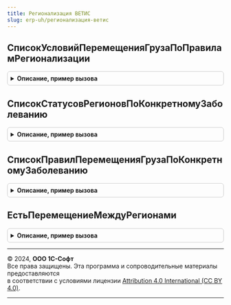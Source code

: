 ```yaml
---
title: Регионализация ВЕТИС
slug: erp-uh/регионализация-ветис
---
```



## СписокУсловийПеремещенияГрузаПоПравиламРегионализации
<details style="margin: 1em 0; padding: 0.5em; border: 1px solid #ccc; border-radius: 6px;">

<summary style="font-weight: bold; cursor: pointer;">Описание, пример вызова</summary>

```bsl

// Возвращает список условий перемещения продукции по правилам регионализации.
//
// Параметры:
//  GUIDЗаболеванияУсловийПеремещения - Строка - Глобальный идентификатор заболевания. Значение по умолчанию "".
//  НомерСтраницы                     - Число - Номер страницы. Значение по умолчанию 1.
//  КоличествоЭлементовНаСтранице     - Число - Номер элементов на странице.
//                                    - Неопределено - Значение по умолчанию.
//
// Возвращаемое значение:
//  Структура - см. функцию ИнтеграцияВЕТИСКлиентСервер.РезультатВыполненияЗапросаЭлементовКлассификатора().
//
Функция СписокУсловийПеремещенияГрузаПоПравиламРегионализации(GUIDЗаболеванияУсловийПеремещения = "", НомерСтраницы = 1, КоличествоЭлементовНаСтранице = Неопределено) Экспорт
```

Пример вызова
```bsl
Результат = РегионализацияВЕТИС.СписокУсловийПеремещенияГрузаПоПравиламРегионализации(GUIDЗаболеванияУсловийПеремещения, НомерСтраницы, КоличествоЭлементовНаСтранице);
```
</details>

## СписокСтатусовРегионовПоКонкретномуЗаболеванию
<details style="margin: 1em 0; padding: 0.5em; border: 1px solid #ccc; border-radius: 6px;">

<summary style="font-weight: bold; cursor: pointer;">Описание, пример вызова</summary>

```bsl

// Возвращает список статусов регионов по конкретному заболеванию.
//
// Параметры:
//   GUIDЗаболеванияУсловийПеремещения - Строка    - Глобальный идентификатор заболевания. Обязательный параметр.
//   ПараметрыОтбора                   - Структура - отборы регионов:
//    * ДанныеАдреса - Структура - отборы по адресу:
//       ** СтранаGUID          - Строка, глобальный идентификатор страны региона.
//       ** РегионGUID          - Строка, глобальный идентификатор региона.
//       ** РайонGUID           - Строка, глобальный идентификатор района.
//       ** НаселенныйПунктGUID - Строка, глобальный идентификатор населенного пункта.
//                                    - Неопределено - доп. отборы отсутствуют.
//  НомерСтраницы                     - Число - Номер страницы. Значение по умолчанию 1.
//  КоличествоЭлементовНаСтранице     - Число - Номер элементов на странице.
//                                    - Неопределено - Значение по умолчанию.
//
// Возвращаемое значение:
//  Структура - см. функцию ИнтеграцияВЕТИСКлиентСервер.РезультатВыполненияЗапросаЭлементовКлассификатора().
//
Функция СписокСтатусовРегионовПоКонкретномуЗаболеванию(GUIDЗаболеванияУсловийПеремещения, ПараметрыОтбора = Неопределено, НомерСтраницы = 1, КоличествоЭлементовНаСтранице = Неопределено) Экспорт
```

Пример вызова
```bsl
Результат = РегионализацияВЕТИС.СписокСтатусовРегионовПоКонкретномуЗаболеванию(GUIDЗаболеванияУсловийПеремещения, ПараметрыОтбора, НомерСтраницы, КоличествоЭлементовНаСтранице);
```
</details>

## СписокПравилПеремещенияГрузаПоКонкретномуЗаболеванию
<details style="margin: 1em 0; padding: 0.5em; border: 1px solid #ccc; border-radius: 6px;">

<summary style="font-weight: bold; cursor: pointer;">Описание, пример вызова</summary>

```bsl

//Возвращает список правил перемещения груза по конкретному заболеванию.
//
//Параметры:
//   GUIDЗаболеванияУсловийПеремещения - Строка       - Глобальный идентификатор заболевания. Обязательный параметр.
//   ПараметрыОтбора                   - Структура    - отборы:
//    * ТипПродукции     - Число        - Тип продукции (Ветеринарная категория груза - значение от 1 до 8).
//                       - Неопределено - Значение по умолчанию (доп.отбор отсутствует).
//    * ПродукцияGUID    - Строка       - глобальный идентификатор продукции.
//    * ВидПродукцииGUID - Строка       - глобальный идентификатор вида продукции.
//   НомерСтраницы                     - Число        - Номер страницы. Значение по умолчанию 1.
//   КоличествоЭлементовНаСтранице     - Число        - Номер элементов на странице.
//                                     - Неопределено - Значение по умолчанию.
//
// Возвращаемое значение:
//   Структура - (См. ИнтеграцияВЕТИСКлиентСервер.РезультатВыполненияЗапросаЭлементовКлассификатора).
//
Функция СписокПравилПеремещенияГрузаПоКонкретномуЗаболеванию(GUIDЗаболеванияУсловийПеремещения, ПараметрыОтбора = Неопределено, НомерСтраницы = 1, КоличествоЭлементовНаСтранице = Неопределено) Экспорт
```

Пример вызова
```bsl
Результат = РегионализацияВЕТИС.СписокПравилПеремещенияГрузаПоКонкретномуЗаболеванию(GUIDЗаболеванияУсловийПеремещения, ПараметрыОтбора, НомерСтраницы, КоличествоЭлементовНаСтранице);
```
</details>

## ЕстьПеремещениеМеждуРегионами
<details style="margin: 1em 0; padding: 0.5em; border: 1px solid #ccc; border-radius: 6px;">

<summary style="font-weight: bold; cursor: pointer;">Описание, пример вызова</summary>

```bsl

// Возвращает флаг необходимости проверки маршрута на регионализацию.
//
// Параметры:
// 	Маршрут - Массив - Массив структур со свойствами:
// 	 * Предприятие  - СправочникСсылка.ПредприятияВЕТИС - предприятие-точка маршрута. Может быть пустым значением.
// 	 * ДанныеАдреса - Структура адреса.
// 	                - Неопределено - Данные адреса не определены.
//
// Возвращаемое значение:
// 	Булево - Истина - если есть не заполненные адреса или есть адреса, расположенные в разных странах / регионах / районах региона / населенных пунктах.
//
Функция ЕстьПеремещениеМеждуРегионами(Маршрут) Экспорт
```

Пример вызова
```bsl
Результат = РегионализацияВЕТИС.ЕстьПеремещениеМеждуРегионами(Маршрут) 
```
</details>

---

© 2024, **ООО 1С-Софт**  
Все права защищены. Эта программа и сопроводительные материалы предоставляются  
в соответствии с условиями лицензии [Attribution 4.0 International (CC BY 4.0)](https://creativecommons.org/licenses/by/4.0/legalcode).

---
